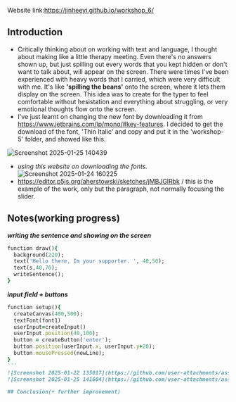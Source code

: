 Website link:https://jinheeyi.github.io/workshop_6/

## Introduction

- Critically thinking about on working with text and language, I thought about making like a little therapy meeting. Even there's no answers shown up, but just spilling out every words that you kept hidden or don't want to talk about, will appear on the screen. There were times I've been experienced with heavy words that I carried, which were very difficult with me. It's like **'spilling the beans'** onto the screen, where it lets them display on the screen. This idea was to create for the typer to feel comfortable without hesistation and everything about struggling, or very emotional thoughts flow onto the screen. 
- I've just learnt on changing the new font by downloading it from https://www.jetbrains.com/lp/mono/#key-features. I decided to get the download of the font, 'Thin Italic' and copy and put it in the 'workshop-5' folder, and showed like this.

![Screenshot 2025-01-25 140439](https://github.com/user-attachments/assets/cf5af295-ba9c-45dc-b2fa-07f57e480435)

- _using this website on downloading the fonts._
![Screenshot 2025-01-24 160225](https://github.com/user-attachments/assets/9229c514-883e-4d1d-8dde-553b121dc65a)
- https://editor.p5js.org/aherstowski/sketches/jMBJGlRbk / this is the example of the work, only but the paragraph, not normally focusing the slider. 

## Notes(working progress)


_**writing the sentence and showing on the screen**_
```ruby
function draw(){
  background(220);
  text('Hello there, Im your supporter. ', 40,50);
  text(s,40,70);
  writeSentence();
}
```

_**input field + buttons**_
````ruby
function setup(){
  createCanvas(400,500);
  textFont(font1)
  userInput=createInput()
  userInput.position(40,100);
  button = createButton('enter');
  button.position(userInput.x, userInput.y+20);
  button.mousePressed(newLine);
}
```
![Screenshot 2025-01-22 135017](https://github.com/user-attachments/assets/2c18e070-c3fe-41c5-ad07-c1da1fc17e14)
![Screenshot 2025-01-25 141604](https://github.com/user-attachments/assets/9bb3eb32-a4ea-4fd6-a08a-3d2520cfa1a7)

## Conclusion(+ further improvement)
